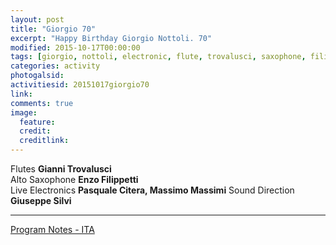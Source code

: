 ```yaml
---
layout: post
title: "Giorgio 70"
excerpt: "Happy Birthday Giorgio Nottoli. 70"
modified: 2015-10-17T00:00:00
tags: [giorgio, nottoli, electronic, flute, trovalusci, saxophone, filippetti, percussion, caggiano]
categories: activity
photogalsid:
activitiesid: 20151017giorgio70
link:
comments: true
image:
  feature:
  credit:
  creditlink:
---
```


Flutes **Gianni Trovalusci**    
Alto Saxophone **Enzo Filippetti**    
Live Electronics **Pasquale Citera, Massimo Massimi**
Sound Direction **Giuseppe Silvi**


---

[Program Notes - ITA]()
